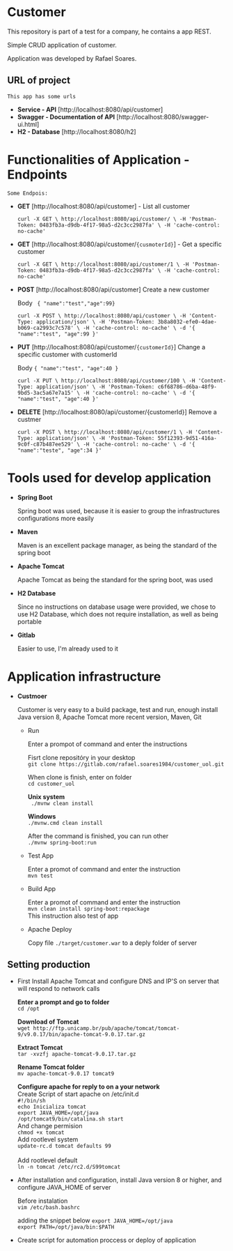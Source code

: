 # Customer
This repository is part of a test for a company, he contains a app REST.

Simple CRUD application of customer. 

Application was developed by Rafael Soares.

##  URL of project

    This app has some urls
    
  - **Service - API** [http://localhost:8080/api/customer]  
  - **Swagger - Documentation of API** [http://localhost:8080/swagger-ui.html] 
  - **H2 - Database** [http://localhost:8080/h2] 

# Functionalities of Application - Endpoints

    Some Endpois:

  - **GET** [http://localhost:8080/api/customer] - List all customer
   
    `curl -X GET \
        http://localhost:8080/api/customer/ \
        -H 'Postman-Token: 0483fb3a-d9db-4f17-98a5-d2c3cc2987fa' \
        -H 'cache-control: no-cache'`

  - **GET** [http://localhost:8080/api/customer/`{cusmoterId}`] - Get a specific customer

    `curl -X GET \
        http://localhost:8080/api/customer/1 \
        -H 'Postman-Token: 0483fb3a-d9db-4f17-98a5-d2c3cc2987fa' \
        -H 'cache-control: no-cache'`

  - **POST** [http://localhost:8080/api/customer] Create a new customer
  
    Body ` { "name":"test","age":99}`

    `curl -X POST \
        http://localhost:8080/api/customer \
        -H 'Content-Type: application/json' \
        -H 'Postman-Token: 3b8a8032-efe0-4dae-b069-ca2993c7c578' \
        -H 'cache-control: no-cache' \
        -d '{
            "name":"test",
            "age":99
        }'`

  - **PUT** [http://localhost:8080/api/customer/`{customerId}`] Change a specific customer with customerId
  
    Body `{ "name":"test", "age":40 }`

    `curl -X PUT \
        http://localhost:8080/api/customer/100 \
        -H 'Content-Type: application/json' \
        -H 'Postman-Token: c6f68786-d6ba-48f9-9bd5-3ac5a67e7a15' \
        -H 'cache-control: no-cache' \
        -d '{
            "name":"test",
            "age":40
        }'`
    
  - **DELETE** [http://localhost:8080/api/customer/{customerId}] Remove a custmer
  
    `curl -X POST \
        http://localhost:8080/api/customer/1 \
        -H 'Content-Type: application/json' \
        -H 'Postman-Token: 55f12393-9d51-416a-9c0f-c87b487ee529' \
        -H 'cache-control: no-cache' \
        -d '{
            "name":"teste",
            "age":34
        }'`

# Tools used for develop application

   - **Spring Boot**
        
        Spring boot was used, because it is easier to group the infrastructures configurations more easily
   - **Maven**
        
        Maven is an excellent package manager, as being the standard of the spring boot
   - **Apache Tomcat**
        
        Apache Tomcat as being the standard for the spring boot, was used
   - **H2 Database**
        
        Since no instructions on database usage were provided, we chose to use H2 Database, which does not require installation, as well as being portable
   - **Gitlab**
        
        Easier to use, I'm already used to it

# Application infrastructure

   - **Custmoer**

        Customer is very easy to a build package, test and run, enough install Java version 8, Apache Tomcat more recent version, Maven, Git

        - Run

          Enter a prompot of command and enter the instructions

          Fisrt clone repositóry in your desktop<br>
          `git clone https://gitlab.com/rafael.soares1984/customer_uol.git`      

          When clone is finish, enter on folder<br>
          `cd customer_uol`

          **Unix system**<br>
          ` ./mvnw clean install`

          **Windows**<br>
          `./mvnw.cmd clean install`

          After the command is finished, you can run other<br>
               `./mvnw spring-boot:run`

        - Test App

          Enter a promot of command and enter the instruction<br>
               `mvn test`

        - Build App

          Enter a promot of command and enter the instruction<br>
               `mvn clean install spring-boot:repackage` <br>
          This instruction also test of app
        
        - Apache Deploy
          
          Copy file `./target/customer.war` to a deply folder of server
          
## Setting production

   - First Install Apache Tomcat and configure DNS and IP'S on server that will respond to network calls<br>
    
        **Enter a prompt  and go to folder**<br>
          `cd /opt`<br>

        **Download of Tomcat**<br>
          `wget http://ftp.unicamp.br/pub/apache/tomcat/tomcat-9/v9.0.17/bin/apache-tomcat-9.0.17.tar.gz`<br>

        **Extract Tomcat**<br>
          `tar -xvzfj apache-tomcat-9.0.17.tar.gz`<br>

        **Rename Tomcat folder** <br>
          `mv apache-tomcat-9.0.17 tomcat9` <br>

        **Configure apache for reply to on a your network**<br>
          Create Script of start apache on /etc/init.d<br>
             `#!/bin/sh `<br>
             `echo Inicializa tomcat `<br>
             `export JAVA_HOME=/opt/java `<br>
             `/opt/tomcat9/bin/catalina.sh start`<br>
          And change permision<br>
             `chmod +x tomcat`<br>
          Add rootlevel system <br>
             `update-rc.d tomcat defaults 99`<br>        
          Add rootlevel default<br>
             `ln -n tomcat /etc/rc2.d/S99tomcat `
             
   - After installation and configuration, install Java version 8 or higher, and configure JAVA_HOME of server<br>
        
        Before instalation <br>
          `vim /etc/bash.bashrc`<br>
     
        adding the snippet below 
          `export JAVA_HOME=/opt/java` <br>
          `export PATH=/opt/java/bin:$PATH` <br>
    
   -  Create script for automation proccess  or deploy of application
    
